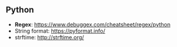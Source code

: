 ## Python

- **Regex**: https://www.debuggex.com/cheatsheet/regex/python
- String format: https://pyformat.info/
- strftime: http://strftime.org/


